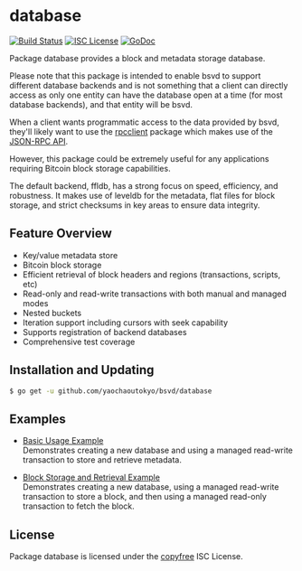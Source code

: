 database
========

[![Build Status](https://travis-ci.org/yaochaoutokyo/bsvd.png?branch=master)](https://travis-ci.org/yaochaoutokyo/bsvd)
[![ISC License](http://img.shields.io/badge/license-ISC-blue.svg)](http://copyfree.org)
[![GoDoc](https://img.shields.io/badge/godoc-reference-blue.svg)](http://godoc.org/github.com/yaochaoutokyo/bsvd/database)

Package database provides a block and metadata storage database.

Please note that this package is intended to enable bsvd to support different
database backends and is not something that a client can directly access as only
one entity can have the database open at a time (for most database backends),
and that entity will be bsvd.

When a client wants programmatic access to the data provided by bsvd, they'll
likely want to use the [rpcclient](https://github.com/yaochaoutokyo/bsvd/tree/master/rpcclient)
package which makes use of the [JSON-RPC API](https://github.com/yaochaoutokyo/bsvd/tree/master/docs/json_rpc_api.md).

However, this package could be extremely useful for any applications requiring
Bitcoin block storage capabilities.

The default backend, ffldb, has a strong focus on speed, efficiency, and
robustness.  It makes use of leveldb for the metadata, flat files for block
storage, and strict checksums in key areas to ensure data integrity.

## Feature Overview

- Key/value metadata store
- Bitcoin block storage
- Efficient retrieval of block headers and regions (transactions, scripts, etc)
- Read-only and read-write transactions with both manual and managed modes
- Nested buckets
- Iteration support including cursors with seek capability
- Supports registration of backend databases
- Comprehensive test coverage

## Installation and Updating

```bash
$ go get -u github.com/yaochaoutokyo/bsvd/database
```

## Examples

* [Basic Usage Example](http://godoc.org/github.com/yaochaoutokyo/bsvd/database#example-package--BasicUsage)  
  Demonstrates creating a new database and using a managed read-write
  transaction to store and retrieve metadata.

* [Block Storage and Retrieval Example](http://godoc.org/github.com/yaochaoutokyo/bsvd/database#example-package--BlockStorageAndRetrieval)  
  Demonstrates creating a new database, using a managed read-write transaction
  to store a block, and then using a managed read-only transaction to fetch the
  block.

## License

Package database is licensed under the [copyfree](http://copyfree.org) ISC
License.
